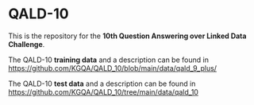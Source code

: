 # QALD-10

This is the repository for the **10th Question Answering over Linked Data Challenge**.

The QALD-10 **training data** and a description can be found in https://github.com/KGQA/QALD_10/blob/main/data/qald_9_plus/

The QALD-10 **test data** and a description can be found in https://github.com/KGQA/QALD_10/tree/main/data/qald_10
